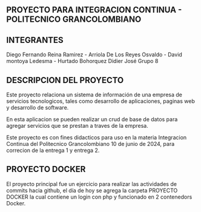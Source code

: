 ## PROYECTO PARA INTEGRACION CONTINUA - POLITECNICO GRANCOLOMBIANO

## INTEGRANTES
Diego Fernando Reina Ramirez - 
Arriola De Los Reyes Osvaldo - 
David montoya Ledesma - 
Hurtado Bohorquez Didier José
Grupo 8

## DESCRIPCION DEL PROYECTO
Este proyecto relaciona un sistema de información de una empresa de servicios tecnologicos, tales como desarrollo de aplicaciones, paginas web y desarrollo de software.

En esta aplicacion se pueden realizar un crud de base de datos para agregar servicios que se prestan a traves de la empresa.

Este proyecto es con fines didacticos para uso en la materia Integracion Continua del Politecnico Grancolombiano 10 de junio de 2024, para correcion de la entrega 1 y entrega 2.

## PROYECTO DOCKER
El proyecto principal fue un ejercicio para realizar las actividades de commits hacia github, el día de hoy se agrega la carpeta PROYECTO DOCKER la cual contiene un login con php y funcionado en 2 contenedors Docker.